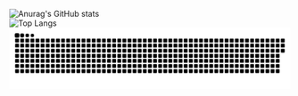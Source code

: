 ![Anurag's GitHub stats](https://github-readme-stats.vercel.app/api?username=xiao-ni-qiu&show_icons=true&theme=radical)<br>
![Top Langs](https://github-readme-stats.vercel.app/api/top-langs/?username=xiao-ni-qiu)
<picture>
  <source media="(prefers-color-scheme: dark)" srcset="https://raw.githubusercontent.com/xiao-ni-qiu/xiao-ni-qiu/output/github-contribution-grid-snake-dark.svg">
  <source media="(prefers-color-scheme: light)" srcset="https://raw.githubusercontent.com/xiao-ni-qiu/xiao-ni-qiu/output/github-contribution-grid-snake.svg">
  <img alt="github contribution grid snake animation" src="https://raw.githubusercontent.com/xiao-ni-qiu/xiao-ni-qiu/output/github-contribution-grid-snake.svg">
</picture>
